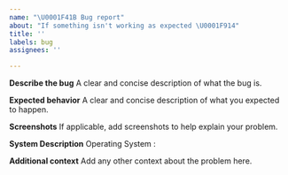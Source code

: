 ```yaml
---
name: "\U0001F41B Bug report"
about: "If something isn't working as expected \U0001F914"
title: ''
labels: bug
assignees: ''

---
```


**Describe the bug**
A clear and concise description of what the bug is.

**Expected behavior**
A clear and concise description of what you expected to happen.

**Screenshots**
If applicable, add screenshots to help explain your problem.

**System Description**
Operating System : 

**Additional context**
Add any other context about the problem here.
